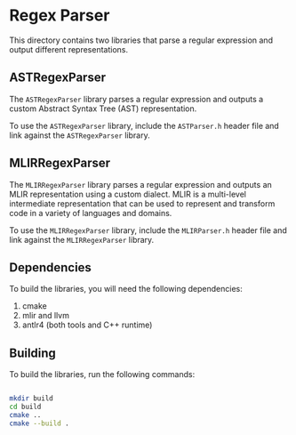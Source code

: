 # Regex Parser

This directory contains two libraries that parse a regular expression and output different representations.

## ASTRegexParser

The `ASTRegexParser` library parses a regular expression and outputs a custom Abstract Syntax Tree (AST) representation.

To use the `ASTRegexParser` library, include the `ASTParser.h` header file and link against the `ASTRegexParser` library.

## MLIRRegexParser

The `MLIRRegexParser` library parses a regular expression and outputs an MLIR representation using a custom dialect. MLIR is a multi-level intermediate representation that can be used to represent and transform code in a variety of languages and domains.

To use the `MLIRRegexParser` library, include the `MLIRParser.h` header file and link against the `MLIRRegexParser` library.

## Dependencies

To build the libraries, you will need the following dependencies:

1. cmake
2. mlir and llvm
3. antlr4 (both tools and C++ runtime)

## Building

To build the libraries, run the following commands:

```bash

mkdir build
cd build
cmake ..
cmake --build .
```
